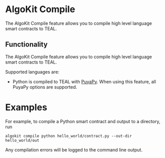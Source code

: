 # AlgoKit Compile

The AlgoKit Compile feature allows you to compile high level language smart contracts to TEAL.

## Functionality

The AlgoKit Compile feature allows you to compile high level language smart contracts to TEAL.

Supported languages are:

- Python is compiled to TEAL with [PuyaPy](https://github.com/algorandfoundation/puya). When using this feature, all PuyaPy options are supported.

# Examples

For example, to compile a Python smart contract and output to a directory, run

```
algokit compile python hello_world/contract.py --out-dir hello_world/out
```

Any compilation errors will be logged to the command line output.
